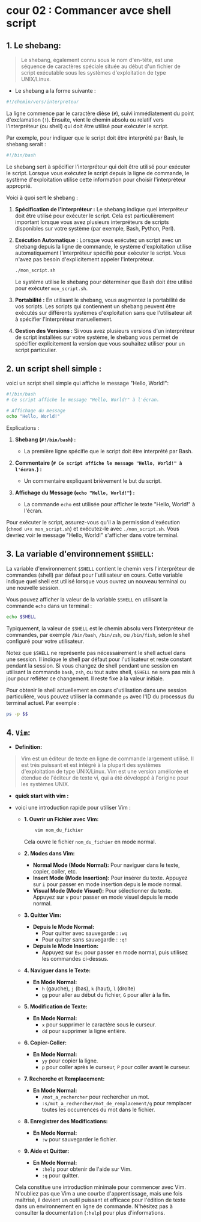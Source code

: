 # cour 02 : Commancer avce shell script  

## 1. **Le shebang:**

>Le shebang, également connu sous le nom d'en-tête, est une séquence de caractères spéciale située au début d'un fichier de script exécutable sous les systèmes d'exploitation de type UNIX/Linux. 

- Le shebang a la forme suivante :

```bash
#!/chemin/vers/interpreteur
```

La ligne commence par le caractère dièse (`#`), suivi immédiatement du point d'exclamation (`!`). Ensuite, vient le chemin absolu ou relatif vers l'interpréteur (ou shell) qui doit être utilisé pour exécuter le script.

Par exemple, pour indiquer que le script doit être interprété par Bash, le shebang serait :

```bash
#!/bin/bash
```

Le shebang sert à spécifier l'interpréteur qui doit être utilisé pour exécuter le script. Lorsque vous exécutez le script depuis la ligne de commande, le système d'exploitation utilise cette information pour choisir l'interpréteur approprié.

Voici à quoi sert le shebang :

1. **Spécification de l'Interpréteur :** Le shebang indique quel interpréteur doit être utilisé pour exécuter le script. Cela est particulièrement important lorsque vous avez plusieurs interpréteurs de scripts disponibles sur votre système (par exemple, Bash, Python, Perl).

2. **Exécution Automatique :** Lorsque vous exécutez un script avec un shebang depuis la ligne de commande, le système d'exploitation utilise automatiquement l'interpréteur spécifié pour exécuter le script. Vous n'avez pas besoin d'explicitement appeler l'interpréteur.

   ```bash
   ./mon_script.sh
   ```

   Le système utilise le shebang pour déterminer que Bash doit être utilisé pour exécuter `mon_script.sh`.

3. **Portabilité :** En utilisant le shebang, vous augmentez la portabilité de vos scripts. Les scripts qui contiennent un shebang peuvent être exécutés sur différents systèmes d'exploitation sans que l'utilisateur ait à spécifier l'interpréteur manuellement.

4. **Gestion des Versions :** Si vous avez plusieurs versions d'un interpréteur de script installées sur votre système, le shebang vous permet de spécifier explicitement la version que vous souhaitez utiliser pour un script particulier.



## 2. un script shell simple : 

 voici un script shell simple qui affiche le message "Hello, World!":

```bash
#!/bin/bash
# Ce script affiche le message "Hello, World!" à l'écran.

# Affichage du message
echo "Hello, World!"
```

Explications :

1. **Shebang (`#!/bin/bash`) :**
   - La première ligne spécifie que le script doit être interprété par Bash.

2. **Commentaire (`# Ce script affiche le message "Hello, World!" à l'écran.`) :**
   - Un commentaire expliquant brièvement le but du script.

3. **Affichage du Message (`echo "Hello, World!"`) :**
   - La commande `echo` est utilisée pour afficher le texte "Hello, World!" à l'écran.

Pour exécuter le script, assurez-vous qu'il a la permission d'exécution (`chmod u+x mon_script.sh`) et exécutez-le avec `./mon_script.sh`. Vous devriez voir le message "Hello, World!" s'afficher dans votre terminal.


## 3. **La variable d'environnement `$SHELL`:**

La variable d'environnement `$SHELL` contient le chemin vers l'interpréteur de commandes (shell) par défaut pour l'utilisateur en cours. Cette variable indique quel shell est utilisé lorsque vous ouvrez un nouveau terminal ou une nouvelle session.

Vous pouvez afficher la valeur de la variable `$SHELL` en utilisant la commande `echo` dans un terminal :

```bash
echo $SHELL
```

Typiquement, la valeur de `$SHELL` est le chemin absolu vers l'interpréteur de commandes, par exemple `/bin/bash`, `/bin/zsh`, ou `/bin/fish`, selon le shell configuré pour votre utilisateur.

Notez que `$SHELL` ne représente pas nécessairement le shell actuel dans une session. Il indique le shell par défaut pour l'utilisateur et reste constant pendant la session. Si vous changez de shell pendant une session en utilisant la commande `bash`, `zsh`, ou tout autre shell, `$SHELL` ne sera pas mis à jour pour refléter ce changement. Il reste fixe à la valeur initiale.

Pour obtenir le shell actuellement en cours d'utilisation dans une session particulière, vous pouvez utiliser la commande `ps` avec l'ID du processus du terminal actuel. Par exemple :

```bash
ps -p $$
```

## 4. **``Vim``**: 

- **Definition:**

>Vim est un éditeur de texte en ligne de commande largement utilisé. Il est très puissant et est intégré à la plupart des systèmes d'exploitation de type UNIX/Linux. Vim est une version améliorée et étendue de l'éditeur de texte vi, qui a été développé à l'origine pour les systèmes UNIX.


- **quick start with vim :**

- voici une introduction rapide pour utiliser Vim : 

    - **1. Ouvrir un Fichier avec Vim:**
        ```bash
            vim nom_du_fichier
        ```
        Cela ouvre le fichier `nom_du_fichier` en mode normal.

    - **2. Modes dans Vim:**
        - **Normal Mode (Mode Normal):** Pour naviguer dans le texte, copier, coller, etc.
        - **Insert Mode (Mode Insertion):** Pour insérer du texte. Appuyez sur `i` pour passer en mode insertion depuis le mode normal.
        - **Visual Mode (Mode Visuel):** Pour sélectionner du texte. Appuyez sur `v` pour passer en mode visuel depuis le mode normal.

    - **3. Quitter Vim:**
        - **Depuis le Mode Normal:**
            - Pour quitter avec sauvegarde : `:wq`
            - Pour quitter sans sauvegarde : `:q!`
        - **Depuis le Mode Insertion:**
            - Appuyez sur `Esc` pour passer en mode normal, puis utilisez les commandes ci-dessus.

    - **4. Naviguer dans le Texte:**
        - **En Mode Normal:**
            - `h` (gauche), `j` (bas), `k` (haut), `l` (droite)
            - `gg` pour aller au début du fichier, `G` pour aller à la fin.

    - **5. Modification de Texte:**
        - **En Mode Normal:**
            - `x` pour supprimer le caractère sous le curseur.
            - `dd` pour supprimer la ligne entière.

    - **6. Copier-Coller:**
        - **En Mode Normal:**
            - `yy` pour copier la ligne.
            - `p` pour coller après le curseur, `P` pour coller avant le curseur.

    - **7. Recherche et Remplacement:**
        - **En Mode Normal:**
            - `/mot_a_rechercher` pour rechercher un mot.
            - `:s/mot_a_rechercher/mot_de_remplacement/g` pour remplacer toutes les occurrences du mot dans le fichier.

    - **8. Enregistrer des Modifications:**
        - **En Mode Normal:**
            - `:w` pour sauvegarder le fichier.

    - **9. Aide et Quitter:**
        - **En Mode Normal:**
            - `:help` pour obtenir de l'aide sur Vim.
            - `:q` pour quitter.

    Cela constitue une introduction minimale pour commencer avec Vim. N'oubliez pas que Vim a une courbe d'apprentissage, mais une fois maîtrisé, il devient un outil puissant et efficace pour l'édition de texte dans un environnement en ligne de commande. N'hésitez pas à consulter la documentation (`:help`) pour plus d'informations.